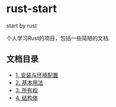 # rust-start
start by rust

个人学习Rust的项目，包括一些简陋的文档.

## 文档目录
* [1. 安装与环境配置](docs/installation.md)
* [2. 基本用法](docs/basis.md)
* [3. 所有权](docs/ownships.md)
* [4. 结构体](docs/structs.md)
